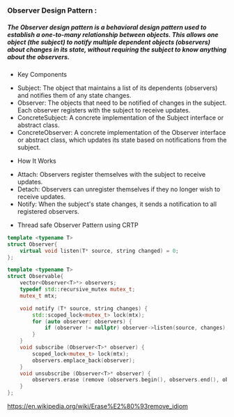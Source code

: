 ### Observer Design Pattern : 


##### The Observer design pattern is a behavioral design pattern used to establish a one-to-many relationship between objects. This allows one object (the subject) to notify multiple dependent objects (observers) about changes in its state, without requiring the subject to know anything about the observers.

* Key Components

- Subject: The object that maintains a list of its dependents (observers) and notifies them of any state changes.
- Observer: The objects that need to be notified of changes in the subject. Each observer registers with the subject to receive updates.
- ConcreteSubject: A concrete implementation of the Subject interface or abstract class.
- ConcreteObserver: A concrete implementation of the Observer interface or abstract class, which updates its state based on notifications from the subject.

* How It Works

- Attach: Observers register themselves with the subject to receive updates.
- Detach: Observers can unregister themselves if they no longer wish to receive updates.
- Notify: When the subject's state changes, it sends a notification to all registered observers.

* Thread safe Observer Pattern using CRTP

```cpp
template <typename T> 
struct Observer{
	virtual void listen(T* source, string changed) = 0;
};

template <typename T> 
struct Observable{
 	vector<Observer<T>*> observers;
 	typedef std::recursive_mutex mutex_t;
 	mutex_t mtx;

 	void notify (T* source, string changes) {
 		std::scoped_lock<mutex_t> lock(mtx); 
 		for (auto observer: observers) {
 			if (observer != nullptr) observer->listen(source, changes);
 		}
 	}
 	void subscribe (Observer<T>* observer) {
 		scoped_lock<mutex_t> lock(mtx); 
 		observers.emplace_back(observer);
 	}
 	void unsubscribe (Observer<T>* observer) {
 		observers.erase (remove (observers.begin(), observers.end(), observer), observers.end());					
 	}
};
```

https://en.wikipedia.org/wiki/Erase%E2%80%93remove_idiom